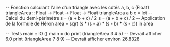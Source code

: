 -- Fonction calculant l'aire d'un triangle avec les côtés a, b, c (Float)
triangleArea :: Float -> Float -> Float -> Float
triangleArea a b c =
    let
        -- Calcul du demi-périmètre s = (a + b + c) / 2
        s = (a + b + c) / 2
        -- Application de la formule de Héron
        area = sqrt (s * (s - a) * (s - b) * (s - c))
    in
        area

-- Tests
main :: IO ()
main = do
    print (triangleArea 3 4 5)  -- Devrait afficher 6.0
    print (triangleArea 7 8 9)  -- Devrait afficher environ 26.8328
